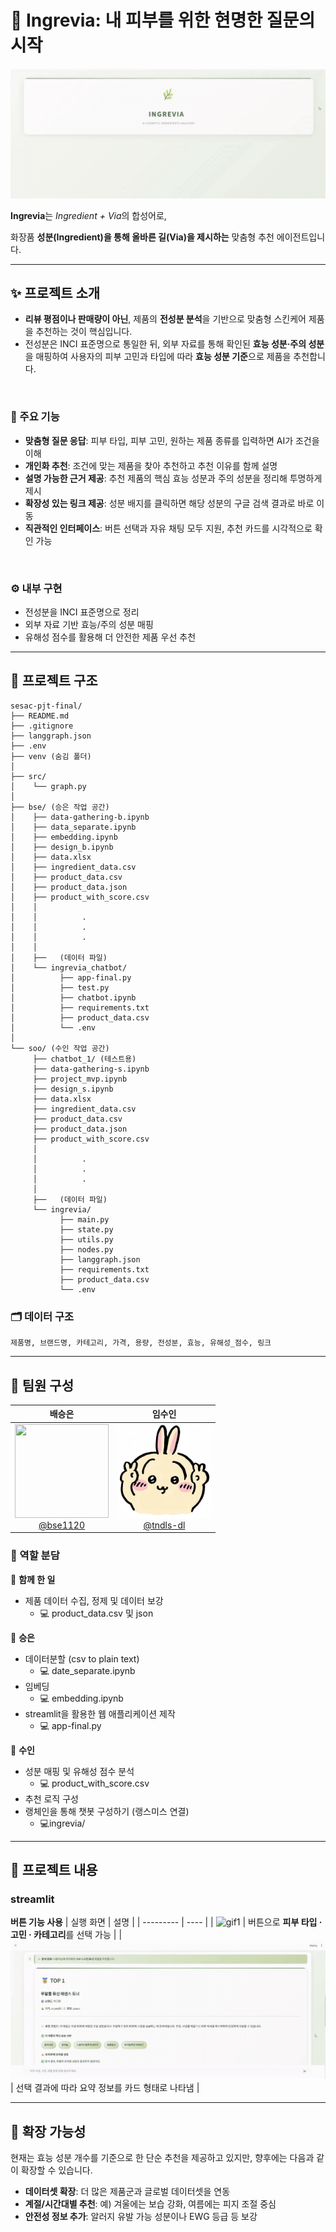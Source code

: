 # 🌿 Ingrevia: 내 피부를 위한 현명한 질문의 시작

![ingrevia_mockup](https://raw.githubusercontent.com/tndls-dl/sesac-pjt-final/refs/heads/main/src/ingrevia_mockup.gif)


**Ingrevia**는 *Ingredient + Via*의 합성어로, 

화장품 **성분(Ingredient)을 통해 올바른 길(Via)을 제시하는** 맞춤형 추천 에이전트입니다.


---

## ✨ 프로젝트 소개
- **리뷰 평점이나 판매량이 아닌**, 제품의 **전성분 분석**을 기반으로 맞춤형 스킨케어 제품을 추천하는 것이 핵심입니다.  
- 전성분은 INCI 표준명으로 통일한 뒤, 외부 자료를 통해 확인된 **효능 성분·주의 성분**을 매핑하여 사용자의 피부 고민과 타입에 따라 **효능 성분 기준**으로 제품을 추천합니다.
<br>

### 🔑 주요 기능
- **맞춤형 질문 응답**: 피부 타입, 피부 고민, 원하는 제품 종류를 입력하면 AI가 조건을 이해
- **개인화 추천**: 조건에 맞는 제품을 찾아 추천하고 추천 이유를 함께 설명
- **설명 가능한 근거 제공**: 추천 제품의 핵심 효능 성분과 주의 성분을 정리해 투명하게 제시
- **확장성 있는 링크 제공**: 성분 배지를 클릭하면 해당 성분의 구글 검색 결과로 바로 이동
- **직관적인 인터페이스**: 버튼 선택과 자유 채팅 모두 지원, 추천 카드를 시각적으로 확인 가능
<br>

### ⚙️ 내부 구현
- 전성분을 INCI 표준명으로 정리
- 외부 자료 기반 효능/주의 성분 매핑
- 유해성 점수를 활용해 더 안전한 제품 우선 추천

---
## 📁 프로젝트 구조

```
sesac-pjt-final/
├── README.md
├── .gitignore
├── langgraph.json
├── .env
├── venv (숨김 폴더)
│    
├── src/
│    └── graph.py
│
├── bse/ (승은 작업 공간)
│    ├── data-gathering-b.ipynb
│    ├── data_separate.ipynb
│    ├── embedding.ipynb
│    ├── design_b.ipynb
│    ├── data.xlsx
│    ├── ingredient_data.csv
│    ├── product_data.csv
│    ├── product_data.json
│    ├── product_with_score.csv
│    │     
│    │          .
│    │          .
│    │          .
│    │ 
│    ├──   (데이터 파일)
│    └── ingrevia_chatbot/
│          ├── app-final.py
│          ├── test.py
│          ├── chatbot.ipynb
│          ├── requirements.txt
│          ├── product_data.csv
│          └── .env
│    
└── soo/ (수인 작업 공간)
     ├── chatbot_1/ (테스트용)
     ├── data-gathering-s.ipynb
     ├── project_mvp.ipynb
     ├── design_s.ipynb
     ├── data.xlsx
     ├── ingredient_data.csv
     ├── product_data.csv
     ├── product_data.json
     ├── product_with_score.csv
     │
     │          .
     │          .
     │          .
     │ 
     ├──   (데이터 파일)
     └── ingrevia/
           ├── main.py
           ├── state.py
           ├── utils.py
           ├── nodes.py
           ├── langgraph.json
           ├── requirements.txt
           ├── product_data.csv
           └── .env

```


### 🗂️ 데이터 구조
`제품명, 브랜드명, 카테고리, 가격, 용량, 전성분, 효능, 유해성_점수, 링크`

---
## 👯 팀원 구성

<div align="center">

| **배승은** | **임수인** |
| :------: |  :------: |
| [<img src="https://i.pinimg.com/736x/bd/05/6e/bd056e0ff7138b992464d96dfffe8ff7.jpg" height=150 width=150> <br/> @bse1120](https://github.com/bse1120) | [<img src="https://raw.githubusercontent.com/tndls-dl/TIL/refs/heads/main/images/4.jpg" height=150 width=150> <br/> @tndls-dl](https://github.com/tndls-dl) |

</div>

### 🧩 역할 분담
🤝 **함께 한 일**
- 제품 데이터 수집, 정제 및 데이터 보강
    - 💻 product_data.csv 및 json

🍌 **승은**
- 데이터분할 (csv to plain text)
    - 💻 date_separate.ipynb
- 임베딩
    - 💻 embedding.ipynb
- streamlit을 활용한 웹 애플리케이션 제작
    - 💻 app-final.py

🍊 **수인**
- 성분 매핑 및 유해성 점수 분석
    - 💻 product_with_score.csv
- 추천 로직 구성
- 랭체인을 통해 챗봇 구성하기 (랭스미스 연결)
    - 💻ingrevia/

---
## 🌿 프로젝트 내용
### streamlit

**버튼 기능 사용**
| 실행 화면 | 설명 |
| --------- | ---- |
| ![gif1](https://raw.githubusercontent.com/tndls-dl/sesac-pjt-final/refs/heads/main/src/ingrevia_1.gif) | 버튼으로 **피부 타입 · 고민 · 카테고리**를 선택 가능 |
| ![gif2](https://raw.githubusercontent.com/tndls-dl/sesac-pjt-final/refs/heads/main/src/ingrevia_2.gif) | 선택 결과에 따라 요약 정보를 카드 형태로 나타냄 |


---
## 🚀 확장 가능성
현재는 효능 성분 개수를 기준으로 한 단순 추천을 제공하고 있지만, 향후에는 다음과 같이 확장할 수 있습니다.

- **데이터셋 확장**: 더 많은 제품군과 글로벌 데이터셋을 연동
- **계절/시간대별 추천**: 예) 겨울에는 보습 강화, 여름에는 피지 조절 중심
- **안전성 정보 추가**: 알러지 유발 가능 성분이나 EWG 등급 등 보강


